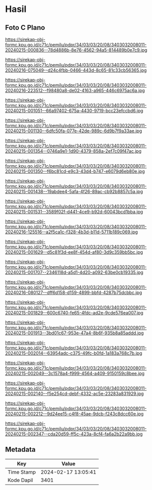 # Hasil

## Foto C Plano

https://sirekap-obj-formc.kpu.go.id/c71c/pemilu/pdpr/34/03/03/20/08/3403032008011-20240215-000836--78d4886b-8e76-4562-94a5-814489b0e7c9.jpg

https://sirekap-obj-formc.kpu.go.id/c71c/pemilu/pdpr/34/03/03/20/08/3403032008011-20240216-075049--d24c4fbb-0466-443d-8c65-81c33cb56365.jpg

https://sirekap-obj-formc.kpu.go.id/c71c/pemilu/pdpr/34/03/03/20/08/3403032008011-20240216-223512--f98480a8-de02-4163-a965-446c6975ac6a.jpg

https://sirekap-obj-formc.kpu.go.id/c71c/pemilu/pdpr/34/03/03/20/08/3403032008011-20240215-001051--66a97402-675a-4430-9719-bcc23efccbd6.jpg

https://sirekap-obj-formc.kpu.go.id/c71c/pemilu/pdpr/34/03/03/20/08/3403032008011-20240215-001130--6dfc50fa-077e-42de-989c-6d9b7f9a33ae.jpg

https://sirekap-obj-formc.kpu.go.id/c71c/pemilu/pdpr/34/03/03/20/08/3403032008011-20240215-001354--0746a9e1-1d90-4379-858a-2ef7c09f47ac.jpg

https://sirekap-obj-formc.kpu.go.id/c71c/pemilu/pdpr/34/03/03/20/08/3403032008011-20240215-001350--f6bc81cd-e9c3-43d4-b747-e6079d6eb80e.jpg

https://sirekap-obj-formc.kpu.go.id/c71c/pemilu/pdpr/34/03/03/20/08/3403032008011-20240215-001438--19abdee4-5afa-4f26-89ac-cb92b8857c5a.jpg

https://sirekap-obj-formc.kpu.go.id/c71c/pemilu/pdpr/34/03/03/20/08/3403032008011-20240215-001531--3589f02f-d441-4ce9-b92d-60043bcd1bba.jpg

https://sirekap-obj-formc.kpu.go.id/c71c/pemilu/pdpr/34/03/03/20/08/3403032008011-20240216-125516--a2f5ca1c-f328-4b3d-b11d-5711b189c069.jpg

https://sirekap-obj-formc.kpu.go.id/c71c/pemilu/pdpr/34/03/03/20/08/3403032008011-20240215-001629--d5c81f3d-ee8f-454d-af80-3d9c359bb5bc.jpg

https://sirekap-obj-formc.kpu.go.id/c71c/pemilu/pdpr/34/03/03/20/08/3403032008011-20240215-001707--2346118d-a5d1-4d20-a092-63be0cb19335.jpg

https://sirekap-obj-formc.kpu.go.id/c71c/pemilu/pdpr/34/03/03/20/08/3403032008011-20240216-080127--dff6d158-d159-4899-bbfd-4287b75dcbbc.jpg

https://sirekap-obj-formc.kpu.go.id/c71c/pemilu/pdpr/34/03/03/20/08/3403032008011-20240215-001829--600c6740-fe65-4fdc-ad2e-9cde576ea007.jpg

https://sirekap-obj-formc.kpu.go.id/c71c/pemilu/pdpr/34/03/03/20/08/3403032008011-20240215-001913--3bd01c67-953e-47a4-8b6f-935b8a85addd.jpg

https://sirekap-obj-formc.kpu.go.id/c71c/pemilu/pdpr/34/03/03/20/08/3403032008011-20240215-002014--63954adc-c375-49fc-b0fd-1a183a768c7b.jpg

https://sirekap-obj-formc.kpu.go.id/c71c/pemilu/pdpr/34/03/03/20/08/3403032008011-20240215-002049--3c1578a4-f999-4564-a409-9150159c8bee.jpg

https://sirekap-obj-formc.kpu.go.id/c71c/pemilu/pdpr/34/03/03/20/08/3403032008011-20240215-002140--f5e254cd-debf-4332-ac5e-23283a831929.jpg

https://sirekap-obj-formc.kpu.go.id/c71c/pemilu/pdpr/34/03/03/20/08/3403032008011-20240215-002212--9d24ee15-c4f8-45ae-9dcb-f243c8dcc60e.jpg

https://sirekap-obj-formc.kpu.go.id/c71c/pemilu/pdpr/34/03/03/20/08/3403032008011-20240215-002347--cda20d59-ff5c-423a-8cf4-fa6a2b22a9bb.jpg


## Metadata

| Key        | Value               |
| ---------- | ------------------- |
| Time Stamp | 2024-02-17 13:05:41 |
| Kode Dapil | 3401                |



